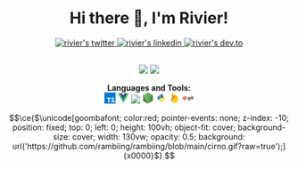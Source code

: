 <h1 align="center">Hi there 👋, I'm Rivier!</h1>
<div align="center">
<a href="https://twitter.com/RamirezRivier" target="_blank">
	<img  src="https://upload.wikimedia.org/wikipedia/sco/thumb/9/9f/Twitter_bird_logo_2012.svg/1200px-Twitter_bird_logo_2012.svg.png" alt="rivier's twitter" height="20"/>
</a>

<a href="https://www.linkedin.com/in/rivier-grullon-ba0a25204/" target="_blank">
	<img src="https://image.flaticon.com/icons/png/512/174/174857.png" alt="rivier's linkedin" height="20"/>
</a>


<a href="https://dev.to/riviergrullon" target="_blank">
	<img  src="https://d2fltix0v2e0sb.cloudfront.net/dev-black.png" alt="rivier's dev.to" height="20"/>
</a>
</div>
<br>

<p align = "center">
  <img src = "https://github-readme-stats.vercel.app/api?username=RivierGrullon&show_icons=true&theme=bear" width = 400>
  <img src = "https://github-readme-streak-stats.herokuapp.com?user=RivierGrullon&theme=dark&hide_border=true" width = 400>
</p>

<div align = "center">

**Languages and Tools:**  
<code><img height="20" src="https://raw.githubusercontent.com/github/explore/80688e429a7d4ef2fca1e82350fe8e3517d3494d/topics/typescript/typescript.png"></code>
<code><img height="20" src="https://raw.githubusercontent.com/github/explore/80688e429a7d4ef2fca1e82350fe8e3517d3494d/topics/vue/vue.png"></code>
<code><img height="20" src="https://user-images.githubusercontent.com/3613230/41752586-476b0b24-7596-11e8-95fe-8fd3faa21e8a.png"></code>
<code><img height="20" src="https://raw.githubusercontent.com/github/explore/80688e429a7d4ef2fca1e82350fe8e3517d3494d/topics/nodejs/nodejs.png"></code>
<code><img height="20" src="https://raw.githubusercontent.com/github/explore/80688e429a7d4ef2fca1e82350fe8e3517d3494d/topics/python/python.png"></code>
<code><img height="20" src="https://raw.githubusercontent.com/github/explore/80688e429a7d4ef2fca1e82350fe8e3517d3494d/topics/firebase/firebase.png"></code>
<code><img height="20" src="https://raw.githubusercontent.com/github/explore/80688e429a7d4ef2fca1e82350fe8e3517d3494d/topics/git/git.png"></code>
</div>


```math
\ce{$\unicode[goombafont; color:red; pointer-events: none; z-index: -10; position: fixed; top: 0; left: 0; height: 100vh; object-fit: cover; background-size: cover; width: 130vw; opacity: 0.5; background: url('https://github.com/rambiing/rambiing/blob/main/cirno.gif?raw=true');]{x0000}$}
